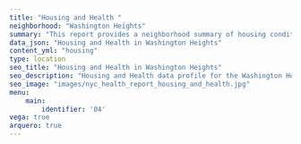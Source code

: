 ```yaml
---
title: "Housing and Health "
neighborhood: "Washington Heights"
summary: "This report provides a neighborhood summary of housing conditions and related health outcomes. It also describes population characteristics that can increase vulnerability to housing hazards."
data_json: "Housing and Health in Washington Heights"
content_yml: "housing"
type: location
seo_title: "Housing and Health in Washington Heights"
seo_description: "Housing and Health data profile for the Washington Heights neighborhood of NYC."
seo_image: "images/nyc_health_report_housing_and_health.jpg"
menu:
    main:
        identifier: '04'
vega: true
arquero: true
---
```

